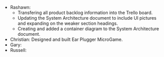 * Rashawn: 
  * Transfering all product backlog information into the Trello board. 
  * Updating the System Architecture document to include UI pictures and expanding on the weaker section headings. 
  * Creating and added a container diagram to the System Architecture document.
* Christian: Designed and built Ear Plugger MicroGame. 
* Gary: 
* Russell:
